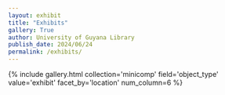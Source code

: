 ```yaml
---
layout: exhibit
title: "Exhibits"
gallery: True
author: University of Guyana Library
publish_date: 2024/06/24
permalink: /exhibits/
---
```







{% include gallery.html collection='minicomp' field='object_type' value='exhibit' facet_by='location' num_column=6 %}



